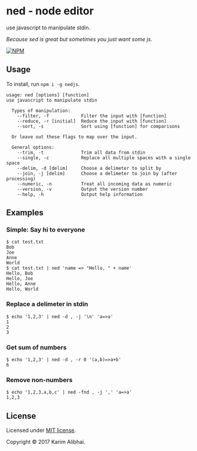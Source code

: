 # ned - node editor

use javascript to manipulate stdin.

*Because sed is great but sometimes you just want some js*.

[![NPM](https://nodei.co/npm/nedjs.png?downloads=true&stars=true)](https://nodei.co/npm/nedjs/)

## Usage

To install, run `npm i -g nedjs`.

```
usage: ned [options] [function]
use javascript to manipulate stdin

  Types of manipulation:
    --filter, -f            Filter the input with [function]
    --reduce, -r [initial]  Reduce the input with [function]
    --sort, -s              Sort using [function] for comparisons
  
  Or leave out these flags to map over the input.
  
  General options:
    --trim, -t              Trim all data from stdin
    --single, -c            Replace all multiple spaces with a single space
    --delim, -d [delim]     Choose a delimeter to split by
    --join, -j [delim]      Choose a delimeter to join by (after processing)
    --numeric, -n           Treat all incoming data as numeric
    --version, -v           Output the version number
    --help, -h              Output help information

```

## Examples

### Simple: Say hi to everyone

```
$ cat test.txt
Bob
Joe
Anne
World
$ cat test.txt | ned 'name => "Hello, " + name'
Hello, Bob
Hello, Joe
Hello, Anne
Hello, World
```

### Replace a delimeter in stdin

```
$ echo '1,2,3' | ned -d , -j '\n' 'a=>a'
1
2
3
```

### Get sum of numbers

```
$ echo '1,2,3' | ned -d , -r 0 '(a,b)=>a+b'
6
```

### Remove non-numbers

```
$ echo '1,2,3,a,b,c' | ned -fnd , -j ',' 'a=>a'
1,2,3
```

## License

Licensed under [MIT license](LICENSE).

Copyright &copy; 2017 Karim Alibhai.